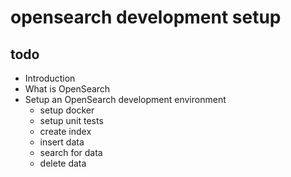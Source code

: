 # opensearch development setup 

## todo

- Introduction
- What is OpenSearch
- Setup an OpenSearch development environment
  - setup docker
  - setup unit tests
  - create index
  - insert data
  - search for data
  - delete data